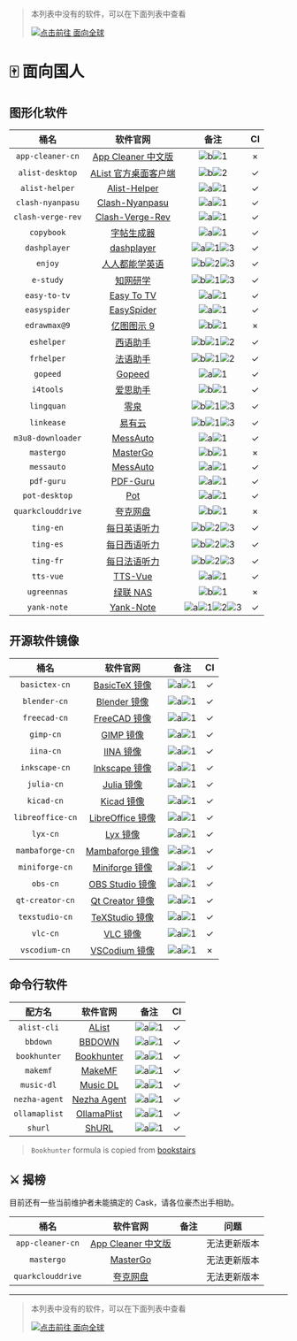 <!-- markdownlint-disable MD041 -->

> 本列表中没有的软件，可以在下面列表中查看
>
> [![点击前往 面向全球](https://img.shields.io/badge/%E9%9D%A2%E5%90%91%E5%85%A8%E7%90%83-blue?style=for-the-badge&logo=homebrew&label=%E7%82%B9%E5%87%BB%E5%89%8D%E5%BE%80)](https://github.com/Brewforge/homebrew-extras/blob/main/List.md)

# 🀄️ 面向国人

## 图形化软件

|       桶名        |                                        软件官网                                         |                                    备注                                    | CI  |
| :---------------: | :-------------------------------------------------------------------------------------: | :------------------------------------------------------------------------: | :-: |
| `app-cleaner-cn`  |       [App Cleaner 中文版](https://nektony.com/zh-hans/mac-app-cleaner/download)        |                    ![b](assets/b.svg)![1](assets/1.svg)                    |  ×  |
|  `alist-desktop`  |                [AList 官方桌面客户端](https://mbd.pub/o/bread/ZJaTl5xy)                 |                    ![b](assets/b.svg)![2](assets/2.svg)                    | ✓  |
|  `alist-helper`   | [Alist-Helper](https://github.com/Xmarmalade/alisthelper/blob/master/README_zh-Hans.md) |                    ![a](assets/a.svg)![1](assets/1.svg)                    | ✓  |
| `clash-nyanpasu`  |              [Clash-Nyanpasu](https://github.com/keiko233/clash-nyanpasu)               |                    ![a](assets/a.svg)![1](assets/1.svg)                    | ✓  |
| `clash-verge-rev` |              [Clash-Verge-Rev](https://github.com/wonfen/clash-verge-rev)               |                    ![a](assets/a.svg)![1](assets/1.svg)                    | ✓  |
|    `copybook`     |                  [字帖生成器](https://github.com/xxNull-lsk/Copybook)                   |                    ![a](assets/a.svg)![1](assets/1.svg)                    | ✓  |
|   `dashplayer`    |                 [dashplayer](https://github.com/solidSpoon/DashPlayer)                  |           ![a](assets/a.svg)![1](assets/1.svg)![3](assets/3.svg)           | ✓  |
|      `enjoy`      |                      [人人都能学英语](https://1000h.org/enjoy-app)                      |           ![b](assets/b.svg)![2](assets/2.svg)![3](assets/3.svg)           | ✓  |
|     `e-study`     |                             [知网研学](https://e-study.com)                             |           ![b](assets/b.svg)![1](assets/1.svg)![3](assets/3.svg)           | ✓  |
|   `easy-to-tv`    |                 [Easy To TV](https://github.com/duolabmeng6/easy_to_tv)                 |                    ![a](assets/a.svg)![1](assets/1.svg)                    | ✓  |
|   `easyspider`    |                          [EasySpider](https://easyspider.net)                           | ![a](assets/a.svg)![1](assets/1.svg) | ✓  |
|   `edrawmax@9`    |                            [亿图图示 9](http://edrawsoft.cn)                            |                    ![b](assets/b.svg)![1](assets/1.svg)                    |  ×  |
|    `eshelper`     |                  [西语助手](https://www.eudic.net/v4/es/app/eshelper)                   |           ![b](assets/b.svg)![1](assets/1.svg)![2](assets/2.svg)           | ✓  |
|    `frhelper`     |                  [法语助手](https://www.eudic.net/v4/es/app/frhelper)                   |           ![b](assets/b.svg)![1](assets/1.svg)![2](assets/2.svg)           | ✓  |
|     `gopeed`      |                              [Gopeed](https://gopeed.com)                               |                    ![a](assets/a.svg)![1](assets/1.svg)                    | ✓  |
|     `i4tools`     |                              [爱思助手](https://www.i4.cn)                              |                    ![b](assets/b.svg)![1](assets/1.svg)                    | ✓  |
|    `lingquan`     |                                 [零泉](https://jan.ai)                                  |           ![b](assets/b.svg)![1](assets/1.svg)![3](assets/3.svg)           | ✓  |
|    `linkease`     |                           [易有云](https://app.linkease.com)                            |           ![b](assets/b.svg)![1](assets/1.svg)![3](assets/3.svg)           | ✓  |
| `m3u8-downloader` |                [MessAuto](https://github.com/HeiSir2014/M3U8-Downloader)                |                    ![a](assets/a.svg)![1](assets/1.svg)                    | ✓  |
|    `mastergo`     |                            [MasterGo](https://mastergo.com)                             |                    ![b](assets/b.svg)![1](assets/1.svg)                    |  ×  |
|    `messauto`     |                     [MessAuto](https://github.com/LeeeSe/MessAuto)                      |                    ![a](assets/a.svg)![1](assets/1.svg)                    | ✓  |
|    `pdf-guru`     |                    [PDF-Guru](https://github.com/kevin2li/PDF-Guru)                     |                    ![a](assets/a.svg)![1](assets/1.svg)                    | ✓  |
|   `pot-desktop`   |                      [Pot](https://github.com/pot-app/pot-desktop)                      |                    ![a](assets/a.svg)![1](assets/1.svg)                    | ✓  |
| `quarkclouddrive` |                            [夸克网盘](https://pan.quark.cn)                             |                    ![b](assets/b.svg)![1](assets/1.svg)                    |  ×  |
|     `ting-en`     |               [每日英语听力](http://www.francochinois.com/v4/en/app/ting)               |           ![b](assets/b.svg)![2](assets/2.svg)![3](assets/3.svg)           | ✓  |
|     `ting-es`     |               [每日西语听力](http://www.francochinois.com/v4/es/app/ting)               |           ![b](assets/b.svg)![2](assets/2.svg)![3](assets/3.svg)           | ✓  |
|     `ting-fr`     |               [每日法语听力](http://www.francochinois.com/v4/fr/app/ting)               |           ![b](assets/b.svg)![2](assets/2.svg)![3](assets/3.svg)           | ✓  |
|     `tts-vue`     |                     [TTS-Vue](https://tts-doc.loker.vip/home.html)                      |                    ![a](assets/a.svg)![1](assets/1.svg)                    | ✓  |
|    `ugreennas`    |                            [绿联 NAS](https://www.lulian.cn)                            |                    ![b](assets/b.svg)![1](assets/1.svg)                    |  ×  |
|    `yank-note`    |                        [Yank-Note](https://yank-note.com/zh-CN)                         |  ![a](assets/a.svg)![1](assets/1.svg)![2](assets/2.svg)![3](assets/3.svg)  | ✓  |

## 开源软件镜像

|       桶名       |                             软件官网                              |                 备注                 | CI  |
| :--------------: | :---------------------------------------------------------------: | :----------------------------------: | :-: |
|  `basictex-cn`   |   [BasicTeX 镜像](https://www.tug.org/mactex/morepackages.html)   | ![a](assets/a.svg)![1](assets/1.svg) | ✓  |
|   `blender-cn`   |              [Blender 镜像](https://www.blender.org)              | ![a](assets/a.svg)![1](assets/1.svg) | ✓  |
|   `freecad-cn`   |   [FreeCAD 镜像](https://www.freecad.org/index.php?lang=zh_CN)    | ![a](assets/a.svg)![1](assets/1.svg) | ✓  |
|    `gimp-cn`     |                 [GIMP 镜像](https://www.gimp.org)                 | ![a](assets/a.svg)![1](assets/1.svg) | ✓  |
|    `iina-cn`     |                   [IINA 镜像](https://iina.io)                    | ![a](assets/a.svg)![1](assets/1.svg) | ✓  |
|  `inkscape-cn`   | [Inkscape 镜像](https://inkscape.org/zh-hans/?switchlang=zh-hans) | ![a](assets/a.svg)![1](assets/1.svg) | ✓  |
|    `julia-cn`    |                [Julia 镜像](https://julialang.org)                | ![a](assets/a.svg)![1](assets/1.svg) | ✓  |
|    `kicad-cn`    |                  [Kicad 镜像](https://kicad.org)                  | ![a](assets/a.svg)![1](assets/1.svg) | ✓  |
| `libreoffice-cn` |         [LibreOffice 镜像](https://zh-cn.libreoffice.org)         | ![a](assets/a.svg)![1](assets/1.svg) | ✓  |
|     `lyx-cn`     |                  [Lyx 镜像](https://www.lyx.org)                  | ![a](assets/a.svg)![1](assets/1.svg) | ✓  |
| `mambaforge-cn`  |    [Mambaforge 镜像](https://github.com/conda-forge/miniforge)    | ![a](assets/a.svg)![1](assets/1.svg) | ✓  |
|  `miniforge-cn`  |    [Miniforge 镜像](https://github.com/conda-forge/miniforge)     | ![a](assets/a.svg)![1](assets/1.svg) | ✓  |
|     `obs-cn`     |          [OBS Studio 镜像](https://obsproject.com/zh-cn)          | ![a](assets/a.svg)![1](assets/1.svg) | ✓  |
| `qt-creator-cn`  |          [Qt Creator 镜像](https://www.qt.io/developers)          | ![a](assets/a.svg)![1](assets/1.svg) | ✓  |
|  `texstudio-cn`  |              [TeXStudio 镜像](https://texstudio.org)              | ![a](assets/a.svg)![1](assets/1.svg) | ✓  |
|     `vlc-cn`     |             [VLC 镜像](https://www.videolan.org/vlc)              | ![a](assets/a.svg)![1](assets/1.svg) | ✓  |
|  `vscodium-cn`   |       [VSCodium 镜像](https://github.com/VSCodium/vscodium)       | ![a](assets/a.svg)![1](assets/1.svg) |  ×  |

## 命令行软件

|    配方名     |                        软件官网                        |                 备注                 | CI  |
| :-----------: | :----------------------------------------------------: | :----------------------------------: | :-: |
|  `alist-cli`  |            [AList](https://alist.nn.ci/zh)             | ![a](assets/a.svg)![1](assets/1.svg) | ✓  |
|   `bbdown`    |      [BBDOWN](https://github.com/nilaoda/BBDown)       | ![a](assets/a.svg)![1](assets/1.svg) | ✓  |
| `bookhunter`  | [Bookhunter](https://github.com/bookstairs/bookhunter) | ![a](assets/a.svg)![1](assets/1.svg) | ✓  |
|   `makemf`    |    [MakeMF](https://github.com/Mrered/ShellScript)     | ![a](assets/a.svg)![1](assets/1.svg) | ✓  |
|  `music-dl`   |   [Music DL](https://github.com/guanguans/music-dl)    | ![a](assets/a.svg)![1](assets/1.svg) | ✓  |
| `nezha-agent` |           [Nezha Agent](https://nezha.wiki)            | ![a](assets/a.svg)![1](assets/1.svg) | ✓  |
| `ollamaplist` |  [OllamaPlist](https://github.com/Mrered/ShellScript)  | ![a](assets/a.svg)![1](assets/1.svg) | ✓  |
|    `shurl`    |       [ShURL](https://github.com/Mrered/yourlsh)       | ![a](assets/a.svg)![1](assets/1.svg) | ✓  |

> `Bookhunter` formula is copied from [bookstairs](https://github.com/bookstairs/homebrew-tap/blob/master/Formula/bookhunter.rb)

## ⚔️ 揭榜

目前还有一些当前维护者未能搞定的 Cask，请各位豪杰出手相助。

|       桶名        |                                  软件官网                                  | 备注 |     问题     |
| :---------------: | :------------------------------------------------------------------------: | :--: | :----------: |
| `app-cleaner-cn`  | [App Cleaner 中文版](https://nektony.com/zh-hans/mac-app-cleaner/download) |      | 无法更新版本 |
|    `mastergo`     |                      [MasterGo](https://mastergo.com)                      |      | 无法更新版本 |
| `quarkclouddrive` |                      [夸克网盘](https://pan.quark.cn)                      |      | 无法更新版本 |

---

> 本列表中没有的软件，可以在下面列表中查看
>
> [![点击前往 面向全球](https://img.shields.io/badge/%E9%9D%A2%E5%90%91%E5%85%A8%E7%90%83-blue?style=for-the-badge&logo=homebrew&label=%E7%82%B9%E5%87%BB%E5%89%8D%E5%BE%80)](https://github.com/Brewforge/homebrew-extras/blob/main/list.md)

